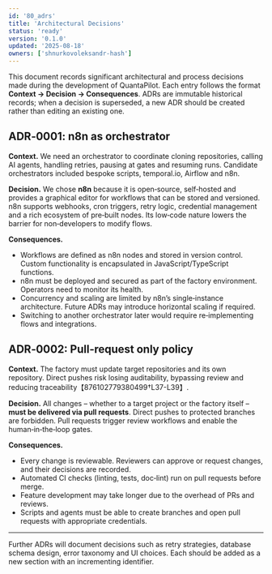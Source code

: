```yaml
---
id: '80_adrs'
title: 'Architectural Decisions'
status: 'ready'
version: '0.1.0'
updated: '2025-08-18'
owners: ['shnurkovoleksandr-hash']
---
```


This document records significant architectural and process decisions made during the development of QuantaPilot. Each entry follows the format **Context → Decision → Consequences**. ADRs are immutable historical records; when a decision is superseded, a new ADR should be created rather than editing an existing one.

## ADR‑0001: n8n as orchestrator

**Context.** We need an orchestrator to coordinate cloning repositories, calling AI agents, handling retries, pausing at gates and resuming runs. Candidate orchestrators included bespoke scripts, temporal.io, Airflow and n8n.

**Decision.** We chose **n8n** because it is open‑source, self‑hosted and provides a graphical editor for workflows that can be stored and versioned. n8n supports webhooks, cron triggers, retry logic, credential management and a rich ecosystem of pre‑built nodes. Its low‑code nature lowers the barrier for non‑developers to modify flows.

**Consequences.**

- Workflows are defined as n8n nodes and stored in version control. Custom functionality is encapsulated in JavaScript/TypeScript functions.
- n8n must be deployed and secured as part of the factory environment. Operators need to monitor its health.
- Concurrency and scaling are limited by n8n’s single‑instance architecture. Future ADRs may introduce horizontal scaling if required.
- Switching to another orchestrator later would require re‑implementing flows and integrations.

## ADR‑0002: Pull‑request only policy

**Context.** The factory must update target repositories and its own repository. Direct pushes risk losing auditability, bypassing review and reducing traceability【876102779380499†L37-L39】.

**Decision.** All changes – whether to a target project or the factory itself – **must be delivered via pull requests**. Direct pushes to protected branches are forbidden. Pull requests trigger review workflows and enable the human‑in‑the‑loop gates.

**Consequences.**

- Every change is reviewable. Reviewers can approve or request changes, and their decisions are recorded.
- Automated CI checks (linting, tests, doc‑lint) run on pull requests before merge.
- Feature development may take longer due to the overhead of PRs and reviews.
- Scripts and agents must be able to create branches and open pull requests with appropriate credentials.

---

Further ADRs will document decisions such as retry strategies, database schema design, error taxonomy and UI choices. Each should be added as a new section with an incrementing identifier.
